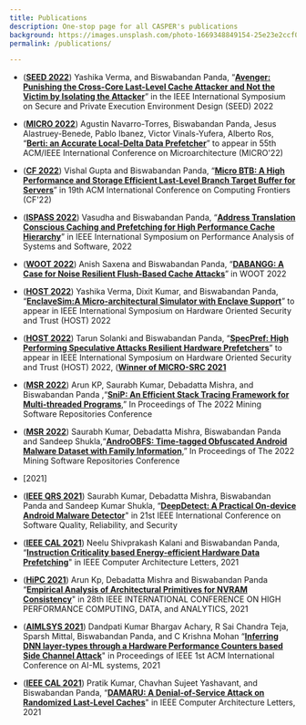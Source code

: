 ```yaml
---
title: Publications
description: One-stop page for all CASPER's publications
background: https://images.unsplash.com/photo-1669348849154-25e23e2ccf05?ixlib=rb-4.0.3&ixid=M3wxMjA3fDB8MHxwaG90by1wYWdlfHx8fGVufDB8fHx8fA%3D%3D&auto=format&fit=crop&w=1548&q=80
permalink: /publications/

---
```

* (**[SEED 2022](https://seed22.engr.uconn.edu/)**) Yashika Verma, and Biswabandan Panda, “**[Avenger: Punishing the Cross-Core Last-Level Cache Attacker and Not the Victim by Isolating the Attacker](https://www.cse.iitb.ac.in/~biswa/SEED.pdf)**” in the IEEE International Symposium on Secure and Private Execution Environment Design (SEED) 2022

* (**[MICRO 2022](https://www.microarch.org/micro55/)**) Agustin Navarro-Torres, Biswabandan Panda, Jesus Alastruey-Benede, Pablo Ibanez, Victor Vinals-Yufera, Alberto Ros, “**[Berti: an Accurate Local-Delta Data Prefetcher](https://www.cse.iitb.ac.in/~biswa/MICRO22.pdf)**” to appear in 55th ACM/IEEE International Conference on Microarchitecture (MICRO'22)

* (**[CF 2022](https://www.computingfrontiers.org/2022/)**) Vishal Gupta and Biswabandan Panda, “**[Micro BTB: A High Performance and Storage Efficient Last-Level
Branch Target Buffer for Servers](https://www.cse.iitb.ac.in/~biswa/CF2022.pdf)**” in 19th ACM International Conference on Computing Frontiers (CF'22)

* (**[ISPASS 2022](https://ispass.org/ispass2022/)**) Vasudha and Biswabandan Panda, “**[Address Translation Conscious Caching and Prefetching for High Performance Cache Hierarchy](https://www.cse.iitb.ac.in/~biswa/ISPASS22.pdf)**” in IEEE International Symposium on Performance Analysis of Systems and Software, 2022

* (**[WOOT 2022](https://www.ieee-security.org/TC/SP2022/WOOT22/index.html)**) Anish Saxena and Biswabandan Panda, “**[DABANGG: A Case for Noise Resilient Flush-Based Cache Attacks](https://www.cse.iitb.ac.in/~biswa/WOOT22.pdf)**” in WOOT 2022

* (**[HOST 2022](http://www.hostsymposium.org/)**) Yashika Verma, Dixit Kumar, and Biswabandan Panda, “**[EnclaveSim:A Micro-architectural Simulator with Enclave Support](https://www.cse.iitb.ac.in/~biswa/HOST_enclavesim.pdf)**” to appear in IEEE International Symposium on Hardware Oriented Security and Trust (HOST) 2022

* (**[HOST 2022](http://www.hostsymposium.org/)**) Tarun Solanki and Biswabandan Panda, “**[SpecPref: High Performing Speculative Attacks Resilient Hardware Prefetchers](https://www.cse.iitb.ac.in/~biswa/Specpref-final.pdf)**” to appear in IEEE International Symposium on Hardware Oriented Security and Trust (HOST) 2022, (**[Winner of MICRO-SRC 2021](https://www.dropbox.com/s/to1eshh8rq7v5kg/Tarun-MICROSRC.jpg?dl=0)**

* (**[MSR 2022](https://conf.researchr.org/home/msr-2022)**) Arun KP, Saurabh Kumar, Debadatta Mishra, and Biswabandan Panda ,“**[SniP: An Efficient Stack Tracing Framework for Multi-threaded Programs](https://www.cse.iitb.ac.in/~biswa/MSR22-2.pdf)**,” In Proceedings of The 2022 Mining Software Repositories Conference

* (**[MSR 2022](https://conf.researchr.org/home/msr-2022)**)  Saurabh Kumar, Debadatta Mishra, Biswabandan Panda and Sandeep Shukla,“**[AndroOBFS: Time-tagged Obfuscated Android Malware Dataset with Family Information](https://www.cse.iitb.ac.in/~biswa/MSR22-1.pdf)**,” In Proceedings of The 2022 Mining Software Repositories Conference

 * [2021] 

* (**[IEEE QRS 2021](https://qrs21.techconf.org/)**) Saurabh Kumar, Debadatta Mishra, Biswabandan Panda and Sandeep Kumar Shukla, “**[DeepDetect: A Practical On-device Android Malware Detector](https://www.cse.iitb.ac.in/~biswa/QRS2021.pdf)**" in 21st IEEE International Conference on Software Quality, Reliability, and Security

* (**[IEEE CAL 2021](https://www.computer.org/csdl/journal/ca)**) Neelu Shivprakash Kalani and Biswabandan Panda, “**[Instruction Criticality based Energy-efficient
Hardware Data Prefetching](https://www.cse.iitb.ac.in/~biswa/EnergyPref.pdf)**" in IEEE Computer Architecture Letters, 2021

* (**[HiPC 2021](https://hipc.org/)**) Arun Kp, Debadatta Mishra and Biswabandan Panda “**[Empirical Analysis of Architectural Primitives for NVRAM Consistency](https://www.cse.iitb.ac.in/~biswa/HiPC21.pdf)**" in 28th IEEE INTERNATIONAL CONFERENCE ON HIGH PERFORMANCE COMPUTING, DATA, and ANALYTICS, 2021

* (**[AIMLSYS 2021](https://www.aimlsystems.org/2021/)**) Dandpati Kumar Bhargav Achary, R Sai Chandra Teja, Sparsh Mittal, Biswabandan Panda, and C Krishna Mohan “**[Inferring DNN layer-types through a Hardware Performance Counters based Side Channel Attack](https://www.cse.iitb.ac.in/~biswa/AIMLSYS.pdf)**" in Proceedings of IEEE 1st ACM International Conference on AI-ML systems, 2021

* (**[IEEE CAL 2021](https://www.computer.org/csdl/journal/ca)**) Pratik Kumar, Chavhan Sujeet Yashavant, and Biswabandan Panda, “**[DAMARU: A Denial-of-Service Attack on Randomized Last-Level Caches](https://www.cse.iitb.ac.in/~biswa/DAMARU-final.pdf)**" in IEEE Computer Architecture Letters, 2021
